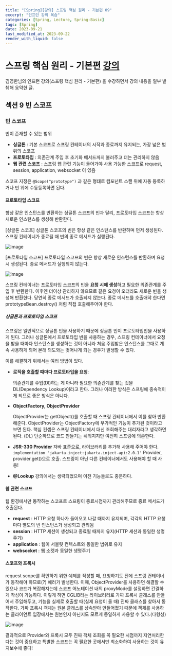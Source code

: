 ```yaml
---
title: "[Spring][강의] 스프링 핵심 원리 - 기본편 09"
excerpt: "인프런 강의 복습"
categories: [Spring, Lecture, Spring-Basic]
tags: [Spring]
date: 2023-09-21
last_modified_at: 2023-09-22
render_with_liquid: false
---
```


# 스프링 핵심 원리 - 기본편 [강의](https://www.inflearn.com/course/%EC%8A%A4%ED%94%84%EB%A7%81-%ED%95%B5%EC%8B%AC-%EC%9B%90%EB%A6%AC-%EA%B8%B0%EB%B3%B8%ED%8E%B8)

김영한님의 인프런 강의(스프링 핵심 원리 - 기본편) 을 수강하면서 강의 내용을 일부 발췌해 요약한 글.

## **섹션 9** 빈 스코프

### 빈 스코프

빈이 존재할 수 있는 범위

- **싱글톤** : 기본 스코프로 스프링 컨테이너의 시작과 종료까지 유지되는, 가장 넓은 범위의 스코프
- **프로토타입** : 의존관계 주입 후 초기화 메서드까지 불러주고 더는 관리하지 않음
- **웹 관련 스코프** : 스프링 웹 관련 기능이 들어가야 사용 가능한 스코프로 request, session, application, websocket 이 있음


스코프 지정은 `@Scope("prototype")` 과 같은 형태로 컴포넌트 스캔 위에 자동 등록하거나 빈 위에 수동등록하면 된다.

#### 프로토타입 스코프

항상 같은 인스턴스를 반환하는 싱글톤 스코프의 빈과 달리, 프로토타입 스코프는 항상 새로운 인스턴스를 생성해 반환한다.

[싱글톤 스코프] 싱글톤 스코프의 빈은 항상 같은 인스턴스를 반환하며 먼저 생성된다. 스프링 컨테이너가 종료될 때 빈의 종료 메서드가 실행된다.

![image](https://github.com/yeondori/yeondori.github.io/assets/93027942/c1aa1c7c-b644-4f63-9d5f-447d9be9c106)

[프로토타입 스코프] 프로토타입 스코프의 빈은 항상 새로운 인스턴스를 반환하며 요청 시 생성된다. 종료 메서드가 실행되지 않는다.

![image](https://github.com/yeondori/yeondori.github.io/assets/93027942/2f4b6b51-cc9c-4c4d-a6b1-12b7ba268dc6)

스프링 컨테이너는 프로토타입 스코프의 빈을 **요청 시에 생성**하고 필요한 의존관계를 주입 후 반환한다. 이후엔 더이상 관리하지 않으므로 같은 요청이 오더라도 새로운 빈을 생성해 반환한다.
당연히 종료 메서드가 호출되지 않는다. 종료 메서드를 호출애햐 한다면 prototypeBean.destroy() 처럼 직접 호출해주어야 한다.

##### 싱글톤과 프로토타입 스코프
스프링은 일반적으로 싱글톤 빈을 사용하기 때문에 싱글톤 빈이 프로토타입빈을 사용하게 된다. 그러나 싱글톤에서 프로토타입 빈을 사용하는 경우, 스프링 컨테이너에서 요청을 받을 때마다 인스턴스를 생성하는 것이 아니라 처음 주입받은 인스턴스를 그대로 계속 사용하게 되어 본래 의도와는 벗어나게 되는 경우가 발생할 수 있다.

이를 해결하기 위해서는 여러 방법이 있다.

- **로직을 호출할 때마다 프로토타입을 요청**:

  의존관계를 주입(DI)하는 게 아니라 필요한 의존관계를 찾는 것을 DL(Dependency Lookup)이라고 한다. 그러나 이러한 방식은 스프링에 종속적이게 되므로 좋은 방식은 아니다.
- **ObjectFactory, ObjectProvider**

  ObjectProvider<T>는 getObject()를 호출할 때 스프링 컨테이너에서 이를 찾아 반환해준다. ObjectProvider는 ObjectFactory에 부가적인 기능이 추가된 것이라고 보면 된다. 핵심 컨셉은 스프링 컨테이너에서 대신 조회해주는 대리자라고 생각하면 된다. (DL) 단순하므로 코드 만들기는 쉬워지지만 여전히 스프링에 의존한다.
- **JSR-330 Provider**
  자바 표준으로, 라이브러리를 추가해 사용해 주어야 한다. `implementation 'jakarta.inject:jakarta.inject-api:2.0.1'`  Provider<T>, provider.get()으로 호출. 스프링이 아닌 다른 컨테이너에서도 사용해야 할 때 사용! 
 
- **@Lookup** 강의에서는 생략되었으며 이전 기능들로도 충분하다.

#### 웹 관련 스코프
웹 환경에서만 동작하는 스코프로 스프링이 종료시점까지 관리해주므로 종료 메서드가 호출된다.

- **request** : HTTP 요청 하나가 들어오고 나갈 때까지 유지되며, 각각의 HTTP 요청마다 별도의 빈 인스턴스가 생성되고 관리됨 
- **session** : HTTP 세션이 생성되고 종료될 때까지 유지(HTTP 세션과 동일한 생명주기)
- **application** :  웹이 서블릿 컨텍스트와 동일한 범위로 유지 
- **websocket** : 웹 소켓과 동일한 생명주기

#### 스코프와 프록시

request scope를 확인하기 위한 예제를 작성할 때, 요청하기도 전에 스프링 컨테이너가 동작해야 하므로(?) 에러가 발생한다. 이때, ObjectProvider를 사용하면 해결할 수 있으나 코드가 복잡해지는데 스코프 어노테이션 내의 proxyMode를 설정하면 간결하게 작성이 가능하다.
이렇게 하면 CGLIB라는 라이브러리로 가짜 프록시 클래스를 만들어서 주입해두고, 기능을 실제로 호출할 때(실제 요청이 올 때) 진짜 클래스를 찾아서 동작한다. 가짜 프록시 객체는 원본 클래스를 상속받아 만들어졌기 때문에 객체를 사용하는 클라이언트 입장에서는 원본인지 아닌지도 모르게 동일하게 사용할 수 있다.(다형성)

![image](https://github.com/yeondori/yeondori.github.io/assets/93027942/ed5adc83-56fb-4658-8432-dcf50f103ce4)

결과적으로 Provider와 프록시 모두 진짜 객체 조회를 꼭 필요한 시점까지 지연처리한다는 것이 중요하고 특별한 스코프는 꼭 필요한 곳에서만 최소화하여 사용하는 것이 유지보수에 좋다!


